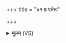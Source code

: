 +++
title = "०१ प्र पतेतः"

+++
<details><summary>मूलम् (VS)</summary>

प्र प॑ते॒तः पा॑पि लक्ष्मि॒ नश्ये॒तः प्रामुतः॑ पत। अ॑य॒स्मये॑ना॒ङ्केन॑ द्विष॒ते त्वा स॑जामसि ॥
</details>